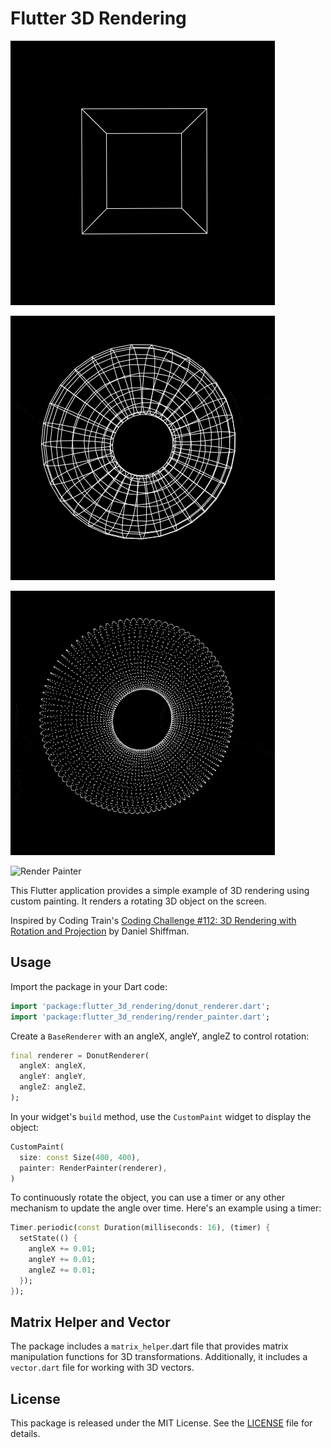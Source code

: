 # Flutter 3D Rendering

![Cube Renderer](cube_renderer_line.gif)

![Donut Line Renderer](donut_renderer_line.gif)

![Donut Point Renderer](donut_renderer_point.gif)

![Render Painter](renderer.gif)

This Flutter application provides a simple example of 3D rendering using custom painting. It renders a rotating 3D object on the screen.

Inspired by Coding Train's [Coding Challenge #112: 3D Rendering with Rotation and Projection](https://www.youtube.com/watch?v=p4Iz0XJY-Qk) by Daniel Shiffman.

## Usage

Import the package in your Dart code:

```dart
import 'package:flutter_3d_rendering/donut_renderer.dart';
import 'package:flutter_3d_rendering/render_painter.dart';
```

Create a `BaseRenderer` with an angleX, angleY, angleZ to control rotation:

```dart
final renderer = DonutRenderer(
  angleX: angleX,
  angleY: angleY,
  angleZ: angleZ,
);
```

In your widget's `build` method, use the `CustomPaint` widget to display the object:

```dart
CustomPaint(
  size: const Size(400, 400),
  painter: RenderPainter(renderer),
)
```

To continuously rotate the object, you can use a timer or any other mechanism to update the angle over time. Here's an example using a timer:

```dart
Timer.periodic(const Duration(milliseconds: 16), (timer) {
  setState(() {
    angleX += 0.01;
    angleY += 0.01;
    angleZ += 0.01;
  });
});
```

## Matrix Helper and Vector

The package includes a `matrix_helper`.dart file that provides matrix manipulation functions for 3D transformations. Additionally, it includes a `vector.dart` file for working with 3D vectors.

## License

This package is released under the MIT License. See the [LICENSE](LICENSE) file for details.
